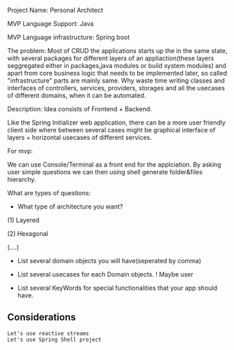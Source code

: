 Project Name:  Personal Architect

MVP Language Support: Java

MVP Language infrastructure: Spring boot

The problem:  Most of CRUD the applications starts up the in the same state, with several packages for different layers of an appliaction(these layers seggregated either in packages,java modules or build system modules) and apart from core business logic that needs to be implemented later, so called "infrastructure" parts are mainly same. Why waste time writing classes and interfaces of controllers, services, providers, storages and all the usecases  of different domains, when it can be automated.


Description:
	Idea consists of Frontend + Backend.
	
Like the Spring Initializer web application, there can be a more user friendly client side where between several cases might be graphical interface of layers + horizontal usecases of different services.

	
For mvp: 

We can use Console/Terminal as a front end for the applciation. By asking user simple questions we can then using shell generate folder&files hierarchy.	

What are types of questions:

 - What type of architecture you want? 

(1) Layered

(2) Hexagonal

(....)

 - List several domain objects you will have(seperated by comma)
 
 - List several usecases for each Domain objects.
  ! Maybe user 

 - List several KeyWords for special functionalities that your app should have. 
 
## Considerations
	Let's use reactive streams
    Let's use Spring Shell project
